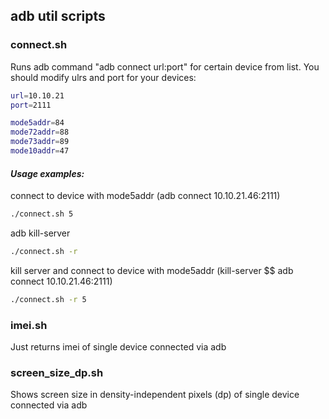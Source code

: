 ## adb util scripts
### connect.sh
Runs adb command "adb connect url:port" for certain device from list.
You should modify ulrs and port for your devices: 
``` sh
url=10.10.21
port=2111

mode5addr=84
mode72addr=88
mode73addr=89
mode10addr=47
```
#### *Usage examples:*
connect to device with mode5addr (adb connect 10.10.21.46:2111)
```sh
./connect.sh 5
```
adb kill-server
```sh
./connect.sh -r
```
kill server and connect to device with mode5addr (kill-server $$ adb connect 10.10.21.46:2111)
```sh
./connect.sh -r 5
```
### imei.sh
Just returns imei of single device connected via adb

### screen_size_dp.sh
Shows screen size in density-independent pixels (dp) of single device connected via adb
